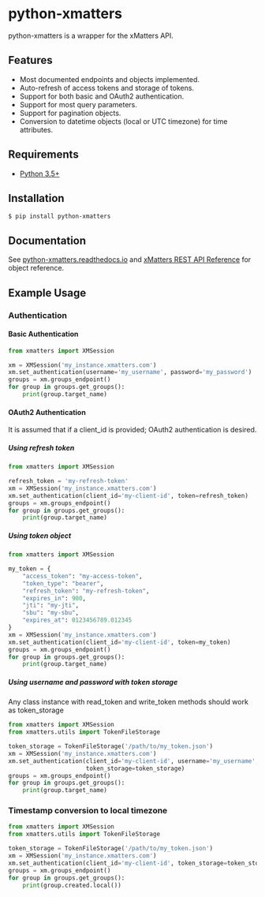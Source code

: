 # python-xmatters

python-xmatters is a wrapper for the xMatters API.

## Features

- Most documented endpoints and objects implemented.
- Auto-refresh of access tokens and storage of tokens.
- Support for both basic and OAuth2 authentication.
- Support for most query parameters.
- Support for pagination objects.
- Conversion to datetime objects (local or UTC timezone) for time attributes.

## Requirements

- [Python 3.5+](http://python.org)

## Installation
  ```$ pip install python-xmatters```

## Documentation

See [python-xmatters.readthedocs.io](https://python-xmatters.readthedocs.io/en/latest/) and [xMatters REST API Reference](https://help.xmatters.com/xmapi/) for object reference.

## Example Usage

### Authentication

#### Basic Authentication

```python
from xmatters import XMSession

xm = XMSession('my_instance.xmatters.com')
xm.set_authentication(username='my_username', password='my_password')
groups = xm.groups_endpoint()
for group in groups.get_groups():
    print(group.target_name)
```

#### OAuth2 Authentication
It is assumed that if a client_id is provided; OAuth2 authentication is desired.

##### Using refresh token

```python
from xmatters import XMSession

refresh_token = 'my-refresh-token'
xm = XMSession('my_instance.xmatters.com')
xm.set_authentication(client_id='my-client-id', token=refresh_token)
groups = xm.groups_endpoint()
for group in groups.get_groups():
    print(group.target_name)
```
##### Using token object

```python
from xmatters import XMSession

my_token = {
    "access_token": "my-access-token",
    "token_type": "bearer",
    "refresh_token": "my-refresh-token",
    "expires_in": 900,
    "jti": "my-jti",
    "sbu": "my-sbu",
    "expires_at": 0123456789.012345
}
xm = XMSession('my_instance.xmatters.com')
xm.set_authentication(client_id='my-client-id', token=my_token)
groups = xm.groups_endpoint()
for group in groups.get_groups():
    print(group.target_name)
```
##### Using username and password with token storage
Any class instance with read_token and write_token methods should work as token_storage

```python
from xmatters import XMSession
from xmatters.utils import TokenFileStorage

token_storage = TokenFileStorage('/path/to/my_token.json')
xm = XMSession('my_instance.xmatters.com')
xm.set_authentication(client_id='my-client-id', username='my_username', password='my_password',
                      token_storage=token_storage)
groups = xm.groups_endpoint()
for group in groups.get_groups():
    print(group.target_name)
```

### Timestamp conversion to local timezone

```python
from xmatters import XMSession
from xmatters.utils import TokenFileStorage

token_storage = TokenFileStorage('/path/to/my_token.json')
xm = XMSession('my_instance.xmatters.com')
xm.set_authentication(client_id='my-client-id', token_storage=token_storage)
groups = xm.groups_endpoint()
for group in groups.get_groups():
    print(group.created.local())
```
